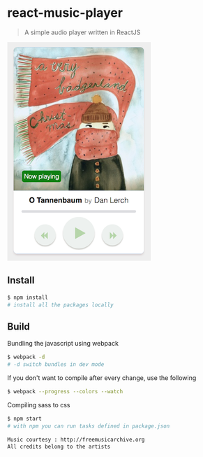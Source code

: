 react-music-player
=================

> A simple audio player written in ReactJS

![Audio Player](./player.png)

## Install

```sh
$ npm install
# install all the packages locally
```

## Build

Bundling the javascript using webpack

```sh
$ webpack -d
# -d switch bundles in dev mode
```

If you don't want to compile after every change, use the following

```sh
$ webpack --progress --colors --watch
```

Compiling sass to css

```sh
$ npm start
# with npm you can run tasks defined in package.json
``` 

```
Music courtesy : http://freemusicarchive.org
All credits belong to the artists
```
